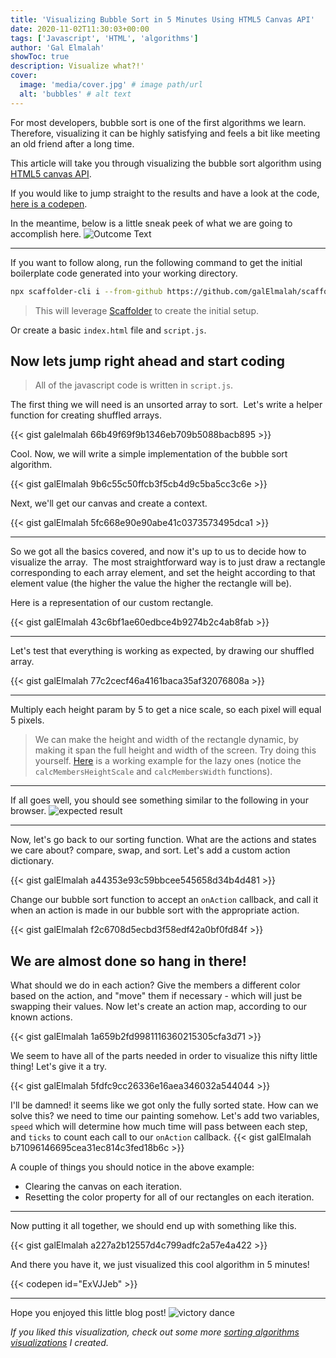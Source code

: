 ```yaml
---
title: 'Visualizing Bubble Sort in 5 Minutes Using HTML5 Canvas API'
date: 2020-11-02T11:30:03+00:00
tags: ['Javascript', 'HTML', 'algorithms']
author: 'Gal Elmalah'
showToc: true
description: Visualize what?!'
cover:
  image: 'media/cover.jpg' # image path/url
  alt: 'bubbles' # alt text
---
```


For most developers, bubble sort is one of the first algorithms we learn. Therefore, visualizing it can be highly satisfying and feels a bit like meeting an old friend after a long time.

This article will take you through visualizing the bubble sort algorithm using [HTML5 canvas API](https://developer.mozilla.org/en-US/docs/Web/API/Canvas_API).

If you would like to jump straight to the results and have a look at the code, [here is a codepen](https://codepen.io/gal8914/pen/ExVJJeb).

In the meantime, below is a little sneak peek of what we are going to accomplish here.
![Outcome Text](https://dev-to-uploads.s3.amazonaws.com/i/9tmdcuh2gtzl21id4fx1.gif)

---

If you want to follow along, run the following command to get the initial boilerplate code generated into your working directory.

```bash
npx scaffolder-cli i --from-github https://github.com/galElmalah/scaffolder-canvas-template.git --template canvas && cd visualizing-bubble-sort
```

> This will leverage [Scaffolder](https://github.com/galElmalah/scaffolder) to create the initial setup.

Or create a basic `index.html` file and `script.js`.

## Now lets jump right ahead and start coding

> All of the javascript code is written in `script.js`.

The first thing we will need is an unsorted array to sort. 
Let's write a helper function for creating shuffled arrays.

{{< gist galelmalah 66b49f69f9b1346eb709b5088bacb895 >}}

Cool. Now, we will write a simple implementation of the bubble sort algorithm.

{{< gist galElmalah 9b6c55c50ffcb3f5cb4d9c5ba5cc3c6e >}}

Next, we'll get our canvas and create a context.

{{< gist galElmalah 5fc668e90e90abe41c0373573495dca1 >}}

---

So we got all the basics covered, and now it's up to us to decide how to visualize the array. 
The most straightforward way is to just draw a rectangle corresponding to each array element, and set the height according to that element value (the higher the value the higher the rectangle will be).

Here is a representation of our custom rectangle.

{{< gist galElmalah 43c6bf1ae60edbce4b9274b2c4ab8fab >}}

---

Let's test that everything is working as expected, by drawing our shuffled array.

{{< gist galElmalah 77c2cecf46a4161baca35af32076808a >}}

---

Multiply each height param by 5 to get a nice scale, so each pixel will equal 5 pixels.

> We can make the height and width of the rectangle dynamic, by making it span the full height and width of the screen.
> Try doing this yourself.
> [Here](https://codepen.io/gal8914/pen/ZEbNyXP) is a working example for the lazy ones (notice the `calcMembersHeightScale` and `calcMembersWidth` functions).

---

If all goes well, you should see something similar to the following in your browser.
![expected result](https://dev-to-uploads.s3.amazonaws.com/i/d3601d17xhfdks6umfqa.png)

---

Now, let's go back to our sorting function. What are the actions and states we care about? compare, swap, and sort.
Let's add a custom action dictionary.

{{< gist galElmalah a44353e93c59bbcee545658d34b4d481 >}}

Change our bubble sort function to accept an `onAction` callback, and call it when an action is made in our bubble sort with the appropriate action.

{{< gist galElmalah f2c6708d5ecbd3f58edf42a0bf0fd84f >}}

## We are almost done so hang in there!

What should we do in each action?
Give the members a different color based on the action, and "move" them if necessary - which will just be swapping their values.
Now let's create an action map, according to our known actions.

{{< gist galElmalah 1a659b2fd9981116360215305cfa3d71 >}}

We seem to have all of the parts needed in order to visualize this nifty little thing!
Let's give it a try.

{{< gist galElmalah 5fdfc9cc26336e16aea346032a544044 >}}

I'll be damned! it seems like we got only the fully sorted state.
How can we solve this? we need to time our painting somehow.
Let's add two variables, `speed` which will determine how much time will pass between each step, and `ticks` to count each call to our `onAction` callback.
{{< gist galElmalah b71096146695cea31ec814c3fed18b6c >}}

A couple of things you should notice in the above example:

- Clearing the canvas on each iteration.
- Resetting the color property for all of our rectangles on each iteration.

---

Now putting it all together, we should end up with something like this.

{{< gist galElmalah a227a2b12557d4c799adfc2a57e4a422 >}}

And there you have it, we just visualized this cool algorithm in 5 minutes!

{{< codepen id="ExVJJeb" >}}

---

Hope you enjoyed this little blog post!
![victory dance](https://media.giphy.com/media/2Yc1CBBFBR3Glp1MVO/giphy-downsized.gif)

_If you liked this visualization, check out some more [sorting algorithms visualizations](https://galelmalah.github.io/sorting-visualisations/) I created._
